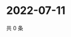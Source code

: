 # 2022-07-11

共 0 条

<!-- BEGIN WEIBO -->
<!-- 最后更新时间 Mon Jul 11 2022 18:18:06 GMT+0800 (China Standard Time) -->

<!-- END WEIBO -->
